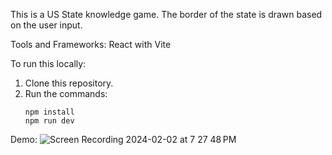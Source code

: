 This is a US State knowledge game. The border of the state is drawn based on the user input. 

Tools and Frameworks: React with Vite

To run this locally:
1. Clone this repository.
2. Run the commands:
      ```
    npm install
    npm run dev
    ```

Demo: 
![Screen Recording 2024-02-02 at 7 27 48 PM](https://github.com/pandysudhan/us-states-game/assets/83126616/3ff323f4-ca6c-4ee1-ba25-08c9d12fad74)


 
